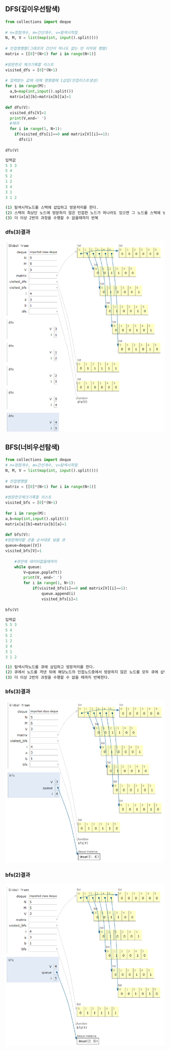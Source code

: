 ## DFS(깊이우선탐색)

```python
from collections import deque

# n=정점개수, m=간선개수, v=탐색시작점
N, M, V = list(map(int, input().split()))

# 인접영행렬(그래프의 간선이 하나도 없는 빈 이차원 행렬)
matrix = [[0]*(N+1) for i in range(N+1)]

#방문한곳 체크기록할 리스트
visited_dfs = [0]*(N+1)

# 입력받는 값에 대해 영형렬에 1삽입(인접리스트생성)
for i in range(M):
  a,b=map(int,input().split())
  matrix[a][b]=matrix[b][a]=1

def dfs(V):
  visited_dfs[V]=1
  print(V,end=' ')
  #재귀
  for i in range(1, N+1):
    if(visited_dfs[i]==0 and matrix[V][i]==1):
      dfs(i)

dfs(V)
```

```python
입력값
5 5 3
5 4
5 2
1 2
3 4
3 1
3 1 2
```

```bash
(1) 탐색시작노드를 스택에 삽입하고 방문처리를 한다.
(2) 스택의 최상단 노드에 방문하지 않은 인접한 노드가 하나라도 있으면 그 노드를 스택에 넣고 방문처리한다. 방문하지않은 인접노드가 없으면 스택에서 최상단 노드를 꺼낸다.
(3) 더 이상 2번의 과정을 수행할 수 없을때까지 반복
```



### dfs(3)결과

![image-20230115190257741](DFS정리.assets/image-20230115190257741.png)





## BFS(너비우선탐색)

```python
from collections import deque
# n=정점개수, m=간선개수, v=탐색시작점
N, M, V = list(map(int, input().split()))

# 인접영행렬
matrix = [[0]*(N+1) for i in range(N+1)]

#방문한곳체크기록할 리스트
visited_bfs = [0]*(N+1)

for i in range(M):
a,b=map(int,input().split())
matrix[a][b]=matrix[b][a]=1

def bfs(V):
#방문해야할 곳을 순서대로 넣을 큐
queue=deque([V])
visited_bfs[V]=1

    #큐안에 데이터없을때까지
    while queue:
    	V=queue.popleft()
    	print(V, end=' ')
    	for i in range(1, N+1):
        	if(visited_bfs[i]==0 and matrix[V][i]==1):
            	queue.append(i)
            	visited_bfs[i]=1
	        
bfs(V)
```

```python
입력값
5 5 3
5 4
5 2
1 2
3 4
3 1
3 1 2
```

```bash
(1) 탐색시작노드를 큐에 삽입하고 방문처리를 한다.
(2) 큐에서 노드를 꺼낸 뒤에 해당노드의 인접노드중에서 방문하지 않은 노드를 모두 큐에 삽입하고 방문처리한다.
(3) 더 이상 2번의 과정을 수행할 수 없을 때까지 반복한다.
```



### bfs(3)결과

![image-20230115201441009](DFS정리.assets/image-20230115201441009.png)



### bfs(2)결과

![image-20230115201609847](DFS정리.assets/image-20230115201609847.png)